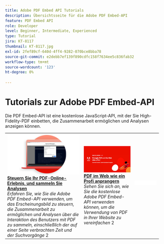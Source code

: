 ```yaml
---
title: Adobe PDF Embed API Tutorials
description: Übersichtsseite für die Adobe PDF Embed-API
feature: PDF Embed API
role: Developer
level: Beginner, Intermediate, Experienced
type: Tutorial
jira: KT-8117
thumbnail: KT-8117.jpg
exl-id: 2fef89cf-640d-4ff4-9282-070bce8bba78
source-git-commit: e2debb7ef139f890cdfc158f7634ee5c836fab32
workflow-type: tm+mt
source-wordcount: '123'
ht-degree: 0%

---
```


# Tutorials zur Adobe PDF Embed-API

Die PDF Embed-API ist eine kostenlose JavaScript-API, mit der Sie High-Fidelity-PDF einbetten, die Zusammenarbeit ermöglichen und Analysen anzeigen können.

<table style="table-layout:fixed">
<tr>
 <td>
   <a href="controlpdfexperience.md">
      <img alt="PDF-Onlineerlebnis kontrollieren und Analysen einholen" src="assets/ControlPDF_thumb.png" />
   </a>
    <div>
   <a href="controlpdfexperience.md"><strong>Steuern Sie Ihr PDF-Online-Erlebnis, und sammeln Sie Analysen</strong></a>
    </div>
    <em>Erfahren Sie, wie Sie die Adobe PDF Embed-API verwenden, um das Erscheinungsbild zu steuern, die Zusammenarbeit zu ermöglichen und Analysen über die Interaktion des Benutzers mit PDF zu sammeln, einschließlich der auf einer Seite verbrachten Zeit und der Suchvorgänge</em>
    2<br>
  </td>
  <td>
   <a href="https://experienceleague.adobe.com/docs/adobe-developers-live-events/events/2021/oct2021/pdf-embed-api.html">
      <img alt="PDF im Web streiten wie ein Profi" src="assets/Wrangle_1280.png" />
   </a>
    <div>
   <a href="https://experienceleague.adobe.com/docs/adobe-developers-live-events/events/2021/oct2021/pdf-embed-api.html"><strong>PDF im Web wie ein Profi anprangern</strong></a>
    </div>
    <em>Sehen Sie sich an, wie Sie die kostenlose Adobe PDF Embed-API verwenden können, um die Verwendung von PDF in Ihrer Website zu vereinfachen</em>
    2<br>
  </td>
  <td>
    <img alt="Spacer" src="../assets/WhiteBanner_Placeholder.png" />
    <div>
    <br>
  </td>
</tr>
</table>
